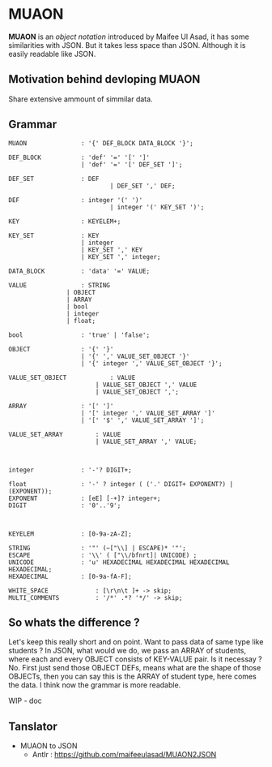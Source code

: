 # MUAON

**MUAON** is an *object notation* introduced by Maifee Ul Asad, it has some similarities with JSON. But it takes less space than JSON. Although it is easily readable like JSON.

## Motivation behind devloping MUAON

Share extensive ammount of simmilar data.


## Grammar
```
MUAON 				: '{' DEF_BLOCK DATA_BLOCK '}';

DEF_BLOCK 			: 'def' '=' '[' ']'
         			| 'def' '=' '[' DEF_SET ']';

DEF_SET 			: DEF
              		        | DEF_SET ',' DEF;

DEF     			: integer '(' ')'
                	        | integer '(' KEY_SET ')';

KEY 				: KEYELEM+;

KEY_SET 			: KEY
       				| integer
       				| KEY_SET ',' KEY
       				| KEY_SET ',' integer;

DATA_BLOCK 			: 'data' '=' VALUE;

VALUE 				: STRING 
				| OBJECT 
				| ARRAY 
				| bool
				| integer 
				| float;

bool 				: 'true' | 'false';

OBJECT 				: '{' '}'
        			| '{' ',' VALUE_SET_OBJECT '}'
        			| '{' integer ',' VALUE_SET_OBJECT '}';

VALUE_SET_OBJECT    		: VALUE
                		| VALUE_SET_OBJECT ',' VALUE
                		| VALUE_SET_OBJECT ',';

ARRAY 				: '[' ']'
      				| '[' integer ',' VALUE_SET_ARRAY ']'
     				| '[' '$' ',' VALUE_SET_ARRAY ']';

VALUE_SET_ARRAY 		: VALUE
            			| VALUE_SET_ARRAY ',' VALUE;



integer 			: '-'? DIGIT+;

float 				: '-' ? integer ( ('.' DIGIT+ EXPONENT?) | (EXPONENT));
EXPONENT 			: [eE] [-+]? integer+;
DIGIT 				: '0'..'9';



KEYELEM 			: [0-9a-zA-Z];

STRING 				: '"' (~["\\] | ESCAPE)* '"';
ESCAPE 				: '\\' ( ["\\/bfnrt]| UNICODE) ;
UNICODE 			: 'u' HEXADECIMAL HEXADECIMAL HEXADECIMAL HEXADECIMAL;
HEXADECIMAL			: [0-9a-fA-F];

WHITE_SPACE 			: [\r\n\t ]+ -> skip;
MULTI_COMMENTS 			: '/*' .*? '*/' -> skip;

```

## So whats the difference ?

Let's keep this really short and on point. Want to pass data of same type like students ? In JSON, what would we do, we pass an ARRAY of students, where each and every OBJECT consists of KEY-VALUE pair. Is it necessay ? No. First just send those OBJECT DEFs, means what are the shape of those OBJECTs, then you can say this is the ARRAY of student type, here comes the data. I think now the grammar is more readable.

WIP - doc


## Tanslator
 - MUAON to JSON
   - Antlr : https://github.com/maifeeulasad/MUAON2JSON
